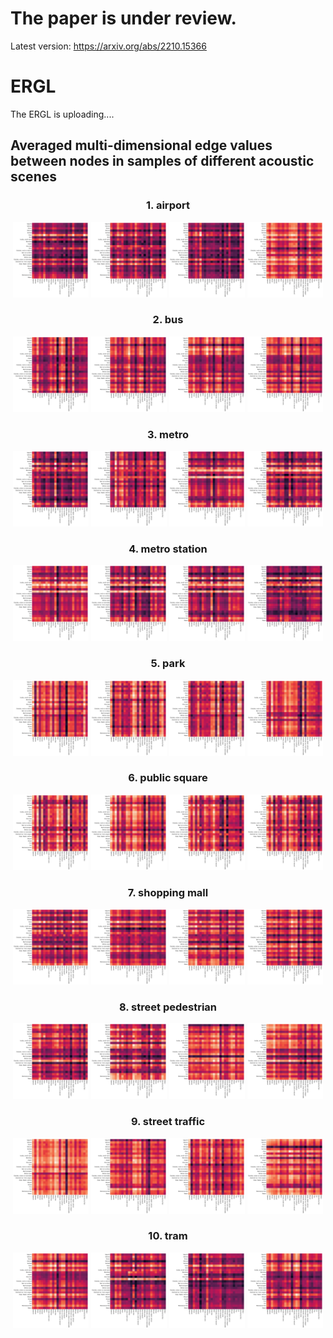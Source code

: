 # The paper is under review.

Latest version: https://arxiv.org/abs/2210.15366

# ERGL

The ERGL is uploading....


## Averaged multi-dimensional edge values between nodes in samples of different acoustic scenes

<h3 align="center"> 1. airport <p></p></h3>
<div align="center">
<img src="airport_1472.png" width=24%/>
<img src="../Visual_supplements/airport_1904.png" width=24%/> 
<img src="../Visual_supplements/airport_371.png" width=24%/>
<img src="../Visual_supplements/airport_691.png" width=24%/>
</div>  

<h3 align="center"> 2. bus <p></p></h3>
<div align="center">
<img src="../Visual_supplements/bus_2475.png" width=24%/>
<img src="../Visual_supplements/bus_2477.png" width=24%/> 
<img src="../Visual_supplements/bus_2491.png" width=24%/>
<img src="../Visual_supplements/bus_2513.png" width=24%/>
</div>  


<h3 align="center"> 3. metro <p></p></h3>
<div align="center">
<img src="../Visual_supplements/metro_1335.png" width=24%/>
<img src="../Visual_supplements/metro_1706.png" width=24%/> 
<img src="../Visual_supplements/metro_1709.png" width=24%/>
<img src="../Visual_supplements/metro_1731.png" width=24%/>
</div>  


<h3 align="center"> 4. metro station <p></p></h3>
<div align="center">
<img src="../Visual_supplements/metro_station_1285.png" width=24%/>
<img src="../Visual_supplements/metro_station_1331.png" width=24%/> 
<img src="../Visual_supplements/metro_station_1719.png" width=24%/>
<img src="../Visual_supplements/metro_station_1728.png" width=24%/>
</div>  


<h3 align="center"> 5. park <p></p></h3>
<div align="center">
<img src="../Visual_supplements/park_196.png" width=24%/>
<img src="../Visual_supplements/park_2.png" width=24%/> 
<img src="../Visual_supplements/park_20.png" width=24%/>
<img src="../Visual_supplements/park_2455.png" width=24%/>
</div>  

<h3 align="center"> 6. public square <p></p></h3>
<div align="center">
<img src="../Visual_supplements/public_square_1351.png" width=24%/>
<img src="../Visual_supplements/public_square_1362.png" width=24%/> 
<img src="../Visual_supplements/public_square_1396.png" width=24%/>
<img src="../Visual_supplements/public_square_1478.png" width=24%/>
</div>  

<h3 align="center"> 7. shopping mall <p></p></h3>
<div align="center">
<img src="../Visual_supplements/shopping_mall_1375.png" width=24%/>
<img src="../Visual_supplements/shopping_mall_1632.png" width=24%/> 
<img src="../Visual_supplements/shopping_mall_1833.png" width=24%/>
<img src="../Visual_supplements/shopping_mall_480.png" width=24%/>
</div>  

<h3 align="center"> 8. street pedestrian <p></p></h3>
<div align="center">
<img src="../Visual_supplements/street_pedestrian_1387.png" width=24%/>
<img src="../Visual_supplements/street_pedestrian_1422.png" width=24%/> 
<img src="../Visual_supplements/street_pedestrian_1433.png" width=24%/>
<img src="../Visual_supplements/street_pedestrian_646.png" width=24%/>
</div>  


<h3 align="center"> 9. street traffic <p></p></h3>
<div align="center">
<img src="../Visual_supplements/street_traffic_1836.png" width=24%/>
<img src="../Visual_supplements/street_traffic_2246.png" width=24%/> 
<img src="../Visual_supplements/street_traffic_2302.png" width=24%/>
<img src="../Visual_supplements/street_traffic_2502.png" width=24%/>
</div>  

<h3 align="center"> 10. tram <p></p></h3>
<div align="center">
<img src="../Visual_supplements/tram_1810.png" width=24%/>
<img src="../Visual_supplements/tram_2349.png" width=24%/> 
<img src="../Visual_supplements/tram_2436.png" width=24%/>
<img src="../Visual_supplements/tram_2366.png" width=24%/>
</div>  

 

